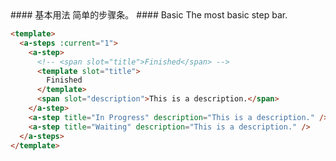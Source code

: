 <cn>
#### 基本用法
简单的步骤条。
</cn>

<us>
#### Basic
The most basic step bar.
</us>

```html
<template>
  <a-steps :current="1">
    <a-step>
      <!-- <span slot="title">Finished</span> -->
      <template slot="title">
        Finished
      </template>
      <span slot="description">This is a description.</span>
    </a-step>
    <a-step title="In Progress" description="This is a description." />
    <a-step title="Waiting" description="This is a description." />
  </a-steps>
</template>
```
